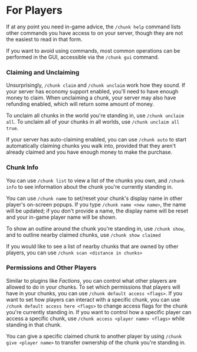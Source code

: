 # For Players

If at any point you need in-game advice, the `/chunk help` command lists
other commands you have access to on your server, though they are not the 
easiest to read in that form.

If you want to avoid using commands, most common operations can be performed
in the GUI, accessible via the `/chunk gui` command.

### Claiming and Unclaiming

Unsurprisingly, `/chunk claim` and `/chunk unclaim` work how they sound.
If your server has economy support enabled, you'll need to have enough money to
claim. When unclaiming a chunk, your server may also have refunding enabled,
which will return some amount of money.

To unclaim all chunks in the world you're standing in, use
`/chunk unclaim all`. To unclaim all of your chunks in all worlds, use
`/chunk unclaim all true`.

If your server has auto-claiming enabled, you can use `/chunk auto` to start
automatically claiming chunks you walk into, provided that they aren't already
claimed and you have enough money to make the purchase.

### Chunk Info

You can use `/chunk list` to view a list of the chunks you own, and
`/chunk info` to see information about the chunk you're currently standing in.

You can use `/chunk name` to set/reset your chunk's display name in other
player's on-screen popups. If you type `/chunk name <new name>`, the name will be
updated; if you don't provide a name, the display name will be reset and your
in-game player name will be shown.

To show an outline around the chunk you're standing in, use `/chunk show`, and
to outline nearby claimed chunks, use `/chunk show claimed`

If you would like to see a list of nearby chunks that are owned by other
players, you can use `/chunk scan <distance in chunks>`

### Permissions and Other Players

Similar to plugins like *Factions*, you can control what other players
are allowed to do in your chunks. To set which permissions that players will
have in your chunks, you can use `/chunk default access <flags>`. If you want
to set how players can interact with a specific chunk, you can use
`/chunk default access here <flags>` to change access flags for the chunk 
you're currently standing in. If you want to control how a specific player can 
access a specific chunk, use `/chunk access <player name> <flags>` while 
standing in that chunk.

You can give a specific claimed chunk to another player by using 
`/chunk give <player name>` to transfer ownership of the chunk you're standing 
in.

